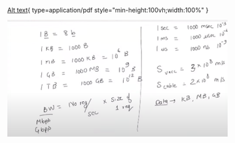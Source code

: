 [Alt text](../arifacts/week1activity_session.pdf){ type=application/pdf style="min-height:100vh;width:100%" }

![1715595730729](image/pq_session/1715595730729.png)
